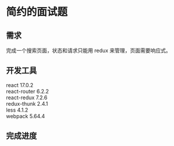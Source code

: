 # 简约的面试题

## 需求

完成一个搜索页面，状态和请求只能用 redux 来管理，页面需要响应式。

## 开发工具

react 17.0.2  
react-router 6.2.2  
react-redux 7.2.6  
redux-thunk 2.4.1  
less 4.1.2  
webpack 5.64.4

## 完成进度
